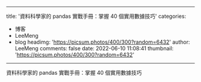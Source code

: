 
---
title: '資料科學家的 pandas 實戰手冊：掌握 40 個實用數據技巧'
categories: 
 - 博客
 - LeeMeng
 - blog
headimg: 'https://picsum.photos/400/300?random=6432'
author: LeeMeng
comments: false
date: 2022-06-10 11:08:41
thumbnail: 'https://picsum.photos/400/300?random=6432'
---

<div>   
資料科學家的 pandas 實戰手冊：掌握 40 個實用數據技巧  
</div>
            